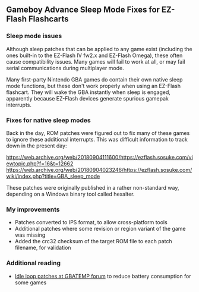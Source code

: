 ## Gameboy Advance Sleep Mode Fixes for EZ-Flash Flashcarts

### Sleep mode issues

Although sleep patches that can be applied to any game exist (including the ones built-in to the EZ-Flash IV fw2.x and EZ-Flash Omega), these often cause compatibility issues. Many games will fail to work at all, or may fail serial communications during multiplayer mode.

Many first-party Nintendo GBA games do contain their own native sleep mode functions, but these don't work properly when using an EZ-Flash flashcart. They will wake the GBA instantly when sleep is engaged, apparently because EZ-Flash devices generate spurious gamepak interrupts.

### Fixes for native sleep modes
Back in the day, ROM patches were figured out to fix many of these games to ignore these additional interrupts. This was difficult information to track down in the present day: 

https://web.archive.org/web/20180904111600/https://ezflash.sosuke.com/viewtopic.php?f=16&t=12662 
https://web.archive.org/web/20180904023246/https://ezflash.sosuke.com/wiki/index.php?title=GBA_sleep_mode 

These patches were originally published in a rather non-standard way, depending on a Windows binary tool called hexalter.

### My improvements
- Patches converted to IPS format, to allow cross-platform tools
- Additional patches where some revision or region variant of the game was missing
- Added the crc32 checksum of the target ROM file to each patch filename, for validation

### Additional reading
- [Idle loop patches at GBATEMP forum](https://gbatemp.net/threads/game-boy-advance-idle-loop-patches-i-e-speedhacks.396278/) to reduce battery consumption for some games
